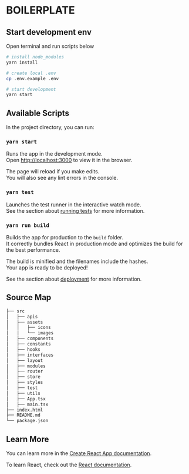 # BOILERPLATE

## Start development env
Open terminal and run scripts below

```bash
# install node_modules
yarn install

# create local .env
cp .env.example .env

# start development
yarn start
```

## Available Scripts

In the project directory, you can run:

### `yarn start`

Runs the app in the development mode.\
Open [http://localhost:3000](http://localhost:3000) to view it in the browser.

The page will reload if you make edits.\
You will also see any lint errors in the console.

### `yarn test`

Launches the test runner in the interactive watch mode.\
See the section about [running tests](https://jestjs.io/docs/getting-started) for more information.

### `yarn run build`

Builds the app for production to the `build` folder.\
It correctly bundles React in production mode and optimizes the build for the best performance.

The build is minified and the filenames include the hashes.\
Your app is ready to be deployed!

See the section about [deployment](https://facebook.github.io/create-react-app/docs/deployment) for more information.

## Source Map

```bash
├── src
│   ├── apis
│   ├── assets
│   │   ├── icons
│   │   └── images
│   ├── components
│   ├── constants
│   ├── hooks
│   ├── interfaces
│   ├── layout
│   ├── modules
│   ├── router
│   ├── store
│   ├── styles
│   ├── test
│   ├── utils
│   ├── App.tsx
│   ├── main.tsx
├── index.html
├── README.md
└── package.json
```

## Learn More

You can learn more in the [Create React App documentation](https://facebook.github.io/create-react-app/docs/getting-started).

To learn React, check out the [React documentation](https://reactjs.org/).

